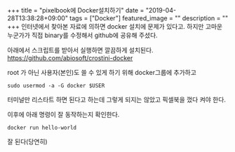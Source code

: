 +++
title = "pixelbook에 Docker설치하기"
date = "2019-04-28T13:38:28+09:00"
tags = ["Docker"]
featured_image = ""
description = ""
+++
인터넷에서 찾아본 자료에 의하면 docker 설치에 문제가 있다고. 
하지만 고마운 누군가가 직접 binary를 수정해서 github에 공유해 주셨다.

아래에서 스크립트를 받아서 실행하면 깔끔하게 설치된다.
https://github.com/abiosoft/crostini-docker

root 가 아닌 사용자(본인)도 쓸 수 있게 하기 위해 docker그룹에 추가하고

	sudo usermod -a -G docker $USER

터미널만 리스타트 하면 된다고 하는데 그렇게 되지는 않았고 픽셀북을 껐다 켜야 한다.

이후에 아래 명령이 잘 동작하는지 확인한다.

	docker run hello-world 

잘 된다(당연히)
